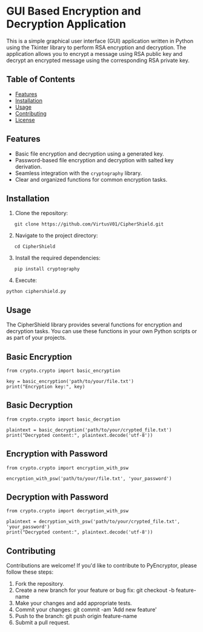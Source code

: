 # GUI Based Encryption and Decryption Application

This is a simple graphical user interface (GUI) application written in Python using the Tkinter library to perform RSA encryption and decryption. The application allows you to encrypt a message using RSA public key and decrypt an encrypted message using the corresponding RSA private key.

## Table of Contents

- [Features](#features)
- [Installation](#installation)
- [Usage](#usage)
- [Contributing](#contributing)
- [License](#license)

## Features

- Basic file encryption and decryption using a generated key.
- Password-based file encryption and decryption with salted key derivation.
- Seamless integration with the `cryptography` library.
- Clear and organized functions for common encryption tasks.

## Installation

1. Clone the repository:

```shell
   git clone https://github.com/VirtusV01/CipherShield.git

```
   
2. Navigate to the project directory:

```shell
   cd CipherShield

```
   
3. Install the required dependencies:

```shell
   pip install cryptography

```
4. Execute:

```shell
python ciphershield.py

```

## Usage

The CipherShield library provides several functions for encryption and decryption tasks. You can use these functions in your own Python scripts or as part of your projects.

## Basic Encryption

```shell
from crypto.crypto import basic_encryption

key = basic_encryption('path/to/your/file.txt')
print("Encryption key:", key)

```
## Basic Decryption

```shell
from crypto.crypto import basic_decryption

plaintext = basic_decryption('path/to/your/crypted_file.txt')
print("Decrypted content:", plaintext.decode('utf-8'))

```
## Encryption with Password

```shell
from crypto.crypto import encryption_with_psw

encryption_with_psw('path/to/your/file.txt', 'your_password')

```

## Decryption with Password

```shell
from crypto.crypto import decryption_with_psw

plaintext = decryption_with_psw('path/to/your/crypted_file.txt', 'your_password')
print("Decrypted content:", plaintext.decode('utf-8'))

```


## Contributing

Contributions are welcome! If you'd like to contribute to PyEncryptor, please follow these steps:

1. Fork the repository.
2. Create a new branch for your feature or bug fix: git checkout -b feature-name
3. Make your changes and add appropriate tests.
4. Commit your changes: git commit -am 'Add new feature'
5. Push to the branch: git push origin feature-name
6. Submit a pull request.

